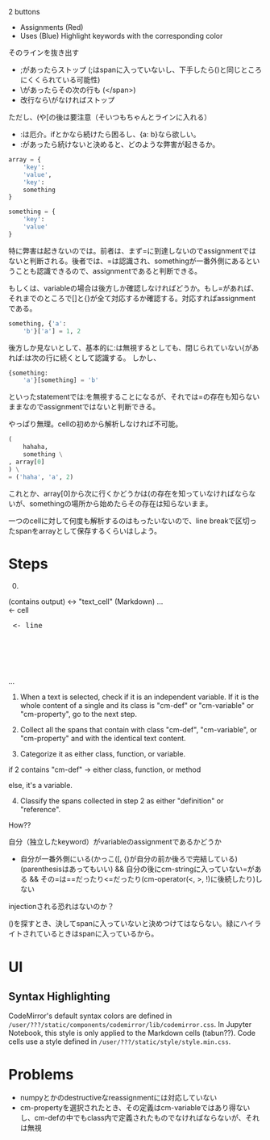 2 buttons
- Assignments (Red)
- Uses (Blue)
Highlight keywords with the corresponding color

そのラインを抜き出す
- ;があったらストップ (;はspanに入っていないし、下手したら()と同じところにくくられている可能性)
- \があったらその次の行も (<span class="cm-error">\</span>)
- 改行なら\がなければストップ

ただし、(や[の後は要注意（そいつもちゃんとラインに入れる）

- :は厄介。ifとかなら続けたら困るし、{a: b}なら欲しい。
- :があったら続けないと決めると、どのような弊害が起きるか。
```python
array = {
	'key':
	'value',
	'key':
	something
}
```

```python
something = {
	'key':
	'value'
}
```
特に弊害は起きないのでは。前者は、まず=に到達しないのでassignmentではないと判断される。後者では、=は認識され、somethingが一番外側にあるということも認識できるので、assignmentであると判断できる。

もしくは、variableの場合は後方しか確認しなければどうか。もし=があれば、それまでのところで[]と{}が全て対応するか確認する。対応すればassignmentである。

```python
something, {'a':
	'b'}['a'] = 1, 2
```

後方しか見ないとして、基本的に:は無視するとしても、閉じられていない{があれば:は次の行に続くとして認識する。
しかし、

```python
{something:
	'a'}[something] = 'b'
```

といったstatementでは:を無視することになるが、それでは=の存在も知らないままなのでassignmentではないと判断できる。

やっぱり無理。cellの初めから解析しなければ不可能。

```python
(
    hahaha,
    something \
, array[0]
) \
= ('haha', 'a', 2)
```

これとか、array[0]から次に行くかどうかは(の存在を知っていなければならないが、somethingの場所から始めたらその存在は知らないまま。

一つのcellに対して何度も解析するのはもったいないので、line breakで区切ったspanをarrayとして保存するくらいはしよう。

# Steps

0.

<div class="code_cell"> (contains output) <-> "text_cell" (Markdown)
	...
	<div class="CodeMirror-code"> <- cell
		<pre class="CodeMirror-line"> <- line
			<span>
				<span class="cm-keyword"></span>
				<span class="cm-variable"></span>
			</span>
		</pre>
	</div>
	...
</div>

1. When a text is selected, check if it is an independent variable. If it is the whole content of a single <span> and its class is "cm-def" or "cm-variable" or "cm-property", go to the next step.

2. Collect all the spans that contain <span> with class "cm-def", "cm-variable", or "cm-property" and with the identical text content.

3. Categorize it as either class, function, or variable.

if 2 contains "cm-def" -> either class, function, or method

else, it's a variable.

4. Classify the spans collected in step 2 as either "definition" or "reference".

How??

自分（独立したkeyword）がvariableのassignmentであるかどうか
- 自分が一番外側にいる(かっこ([, {)が自分の前か後ろで完結している) (parenthesisはあってもいい)
	&& 自分の後にcm-stringに入っていない=がある
	&& その=は==だったり<=だったり(cm-operator(<, >, !)に後続したり)しない

injectionされる恐れはないのか？

()を探すとき、決してspanに入っていないと決めつけてはならない。緑にハイライトされているときはspanに入っているから。

# UI

## Syntax Highlighting

CodeMirror's default syntax colors are defined in ```/user/???/static/components/codemirror/lib/codemirror.css```. In Jupyter Notebook, this style is only applied to the Markdown cells (tabun??). Code cells use a style defined in ```/user/???/static/style/style.min.css```.

# Problems

- numpyとかのdestructiveなreassignmentには対応していない
- cm-propertyを選択されたとき、その定義はcm-variableではあり得ないし、cm-defの中でもclass内で定義されたものでなければならないが、それは無視